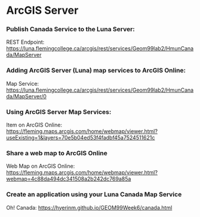 ArcGIS Server
============

### Publish Canada Service to the Luna Server:

REST Endpoint: https://luna.flemingcollege.ca/arcgis/rest/services/Geom99lab2/HmunCanada/MapServer

### Adding ArcGIS Server (Luna) map services to ArcGIS Online: 

Map Service: https://luna.flemingcollege.ca/arcgis/rest/services/Geom99lab2/HmunCanada/MapServer/0

### Using ArcGIS Server Map Services: 
Item on ArcGIS Online: https://fleming.maps.arcgis.com/home/webmap/viewer.html?useExisting=1&layers=70e5b04ed53f4fadbf45a7524511621c

### Share a web map to ArcGIS Online
Web Map on ArcGIS Online: https://fleming.maps.arcgis.com/home/webmap/viewer.html?webmap=4c88da494dc341508a2b242dc769a85a

### Create an application using your Luna Canada Map Service
Oh! Canada: https://hyerinm.github.io/GEOM99Week6/canada.html

<pre>
<code>
